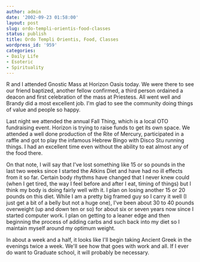 ```yaml
---
author: admin
date: '2002-09-23 01:58:00'
layout: post
slug: ordo-templi-orientis-food-classes
status: publish
title: Ordo Templi Orientis, Food, Classes
wordpress_id: '959'
categories:
- Daily Life
- Esoteric
- Spirituality
---
```

R and I attended Gnostic Mass at Horizon Oasis today. We were there to see our friend  baptized, another fellow confirmed, a third person ordained a deacon and  first celebration of the mass at Priestess. All went well and Brandy did a most excellent job. I'm glad to see the community doing things of value and people so happy.

Last night we attended the annual Fall Thing, which is a local OTO fundraising event. Horizon is trying to raise funds to get its own space. We attended a well done production of the Rite of Mercury, participated in a raffle and got to play the infamous Hebrew Bingo with Disco Stu running things. I had an excellent time even without the ability to eat almost any of the food there.

On that note, I will say that I've lost something like 15 or so pounds in the last two weeks since I started the Atkins Diet and have had no ill effects from it so far. Certain body rhythms have changed that I never knew could (when I get tired, the way I feel before and after I eat, timing of things) but I think my body is doing fairly well with it. I plan on losing another 15 or 20 pounds on this diet. While I am a pretty big framed guy so I carry it well (I just get a bit of a belly but not a huge one), I've been about 30 to 40 pounds overweight (up and down ten or so) for about six or seven years now since I started computer work. I plan on getting to a leaner edge and then beginning the process of adding carbs and such back into my diet so I maintain myself around my optimum weight.

In about a week and a half, it looks like I'll begin taking Ancient Greek in the evenings twice a week. We'll see how that goes with work and all. If I ever do want to Graduate school, it will probably be necessary.
